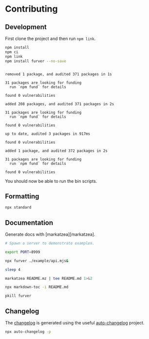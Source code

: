 # Contributing

## Development

First clone the project and then run `npm link`.

```bash bash
npm install
npm ci
npm link
npm install furver --no-save
```
```

removed 1 package, and audited 371 packages in 1s

31 packages are looking for funding
  run `npm fund` for details

found 0 vulnerabilities

added 208 packages, and audited 371 packages in 2s

31 packages are looking for funding
  run `npm fund` for details

found 0 vulnerabilities

up to date, audited 3 packages in 917ms

found 0 vulnerabilities

added 1 package, and audited 372 packages in 2s

31 packages are looking for funding
  run `npm fund` for details

found 0 vulnerabilities
```

You should now be able to run the bin scripts.

## Formatting

```bash bash
npx standard
```

## Documentation

Generate docs with [markatzea][markatzea].

```bash bash
# Spawn a server to demonstrate examples.

export PORT=8999

npx furver ./example/api.mjs&

sleep 4

markatzea README.mz | tee README.md 1>&2

npx markdown-toc -i README.md

pkill furver
```

## Changelog

The [changelog][changelog] is generated using the useful
[auto-changelog][auto-changelog] project.

```bash bash > /dev/null
npx auto-changelog -p
```

[changelog]:./CHANGELOG.md
[auto-changelog]:https://www.npmjs.com/package/auto-changelog
